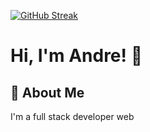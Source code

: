 [![GitHub Streak](https://github-readme-streak-stats.herokuapp.com?user=Andrearines&theme=dark&hide_border=true&short_numbers=true&date_format=n%2Fj%5B%2FY%5D&exclude_days=Sun%2CSat)](https://git.io/streak-stats)


# Hi, I'm Andre! 👋


## 🚀 About Me
I'm a full stack developer web 
